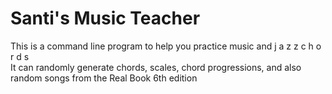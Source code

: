 # Santi's Music Teacher
This is a command line program to help you practice music and   j a z z  c h o r d s  \
It can randomly generate chords, scales, chord progressions, and also random songs from the Real Book 6th edition

